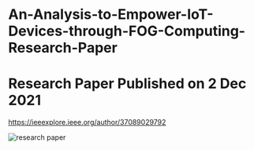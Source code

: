 # An-Analysis-to-Empower-IoT-Devices-through-FOG-Computing-Research-Paper
# Research Paper Published on 2 Dec 2021

https://ieeexplore.ieee.org/author/37089029792

![research paper](https://user-images.githubusercontent.com/72095437/182020411-184c7444-28bc-40bd-9757-1f2815836aeb.png)
 

